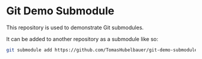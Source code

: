 # Git Demo Submodule

This repository is used to demonstrate Git submodules.

It can be added to another repository as a submodule like so:

```sh
git submodule add https://github.com/TomasHubelbauer/git-demo-submodule
```
